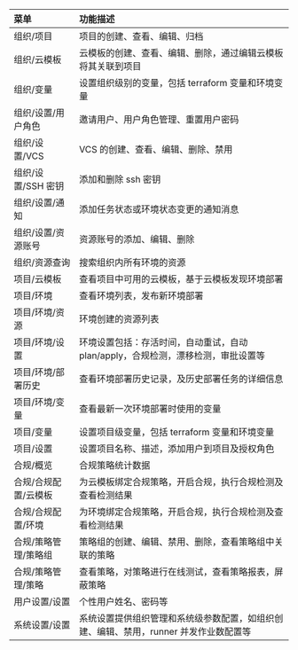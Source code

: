| 菜单               | 功能描述                                                         |
| :----------------- | :----------------------------------------------------------- |
| 组织/项目 | 项目的创建、查看、编辑、归档 |
| 组织/云模板| 云模板的创建、查看、编辑、删除，通过编辑云模板将其关联到项目 |
| 组织/变量| 设置组织级别的变量，包括 terraform 变量和环境变量 |
| 组织/设置/用户角色| 邀请用户、用户角色管理、重置用户密码 |
| 组织/设置/VCS| VCS 的创建、查看、编辑、删除、禁用 |
| 组织/设置/SSH 密钥| 添加和删除 ssh 密钥  |
| 组织/设置/通知| 添加任务状态或环境状态变更的通知消息 |
| 组织/设置/资源账号| 资源账号的添加、编辑、删除 |
| 组织/资源查询 | 搜索组织内所有环境的资源 |
| 项目/云模板| 查看项目中可用的云模板，基于云模板发现环境部署 |
| 项目/环境| 查看环境列表，发布新环境部署 |
| 项目/环境/资源 | 环境创建的资源列表 |
| 项目/环境/设置| 环境设置包括：存活时间，自动重试，自动 plan/apply，合规检测，漂移检测，审批设置等 |
| 项目/环境/部署历史| 查看环境部署历史记录，及历史部署任务的详细信息 |
| 项目/环境/变量| 查看最新一次环境部署时使用的变量 |
| 项目/变量| 设置项目级变量，包括 terraform 变量和环境变量 |
| 项目/设置| 设置项目名称、描述，添加用户到项目及授权角色 |
| 合规/概览| 合规策略统计数据 |
| 合规/合规配置/云模板|为云模板绑定合规策略，开启合规，执行合规检测及查看检测结果 |
| 合规/合规配置/环境| 为环境绑定合规策略，开启合规，执行合规检测及查看检测结果 | 
| 合规/策略管理/策略组| 策略组的创建、编辑、禁用、删除，查看策略组中关联的策略 |
| 合规/策略管理/策略| 查看策略，对策略进行在线测试，查看策略报表，屏蔽策略 |
| 用户设置/设置| 个性用户姓名、密码等 |
| 系统设置/设置 | 系统设置提供组织管理和系统级参数配置，如组织创建、编辑、禁用，runner 并发作业数配置等 |


